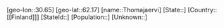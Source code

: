 ﻿---
location: [62.17,30.65]
type: City
tags:
- geo/City


SpocWebEntityId: 34852
isDeleted: false
confidential: public

---
[geo-lon::30.65]
[geo-lat::62.17]
[name::Thomajaervi]
[State::]
[Country::[[Finland]]]
[StateId::]
[Population::]
[Unknown::]

